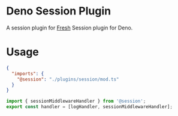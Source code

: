 # Deno Session Plugin

A session plugin for [Fresh](https://github.com/denoland/fresh)
Session plugin for Deno.

# Usage


```json
{
  "imports": {
    "@session": "./plugins/session/mod.ts"
  }
}
```

```js
import { sessionMiddlewareHandler } from '@session';
export const handler = [logHandler, sessionMiddlewareHandler];
```